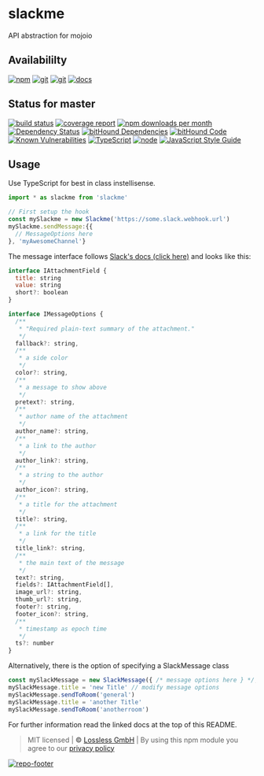# slackme
API abstraction for mojoio

## Availabililty
[![npm](https://mojoio.gitlab.io/assets/repo-button-npm.svg)](https://www.npmjs.com/package/slackme)
[![git](https://mojoio.gitlab.io/assets/repo-button-git.svg)](https://GitLab.com/mojoio/slackme)
[![git](https://mojoio.gitlab.io/assets/repo-button-mirror.svg)](https://github.com/mojoio/slackme)
[![docs](https://mojoio.gitlab.io/assets/repo-button-docs.svg)](https://mojoio.gitlab.io/slackme/)

## Status for master
[![build status](https://GitLab.com/mojoio/slackme/badges/master/build.svg)](https://GitLab.com/mojoio/slackme/commits/master)
[![coverage report](https://GitLab.com/mojoio/slackme/badges/master/coverage.svg)](https://GitLab.com/mojoio/slackme/commits/master)
[![npm downloads per month](https://img.shields.io/npm/dm/slackme.svg)](https://www.npmjs.com/package/slackme)
[![Dependency Status](https://david-dm.org/mojoio/slackme.svg)](https://david-dm.org/mojoio/slackme)
[![bitHound Dependencies](https://www.bithound.io/github/mojoio/slackme/badges/dependencies.svg)](https://www.bithound.io/github/mojoio/slackme/master/dependencies/npm)
[![bitHound Code](https://www.bithound.io/github/mojoio/slackme/badges/code.svg)](https://www.bithound.io/github/mojoio/slackme)
[![Known Vulnerabilities](https://snyk.io/test/npm/slackme/badge.svg)](https://snyk.io/test/npm/slackme)
[![TypeScript](https://img.shields.io/badge/TypeScript-2.x-blue.svg)](https://nodejs.org/dist/latest-v6.x/docs/api/)
[![node](https://img.shields.io/badge/node->=%206.x.x-blue.svg)](https://nodejs.org/dist/latest-v6.x/docs/api/)
[![JavaScript Style Guide](https://img.shields.io/badge/code%20style-standard-brightgreen.svg)](https://standardjs.com/)

## Usage
Use TypeScript for best in class instellisense.

```javascript
import * as slackme from 'slackme'

// First setup the hook
const mySlackme = new Slackme('https://some.slack.webhook.url')
mySlackme.sendMessage:{{
  // MessageOptions here
}, 'myAwesomeChannel'}
```

The message interface follows [Slack's docs (click here)](https://api.slack.com/docs/message-formatting) and looks like this:

```javascript
interface IAttachmentField {
  title: string
  value: string
  short?: boolean
}

interface IMessageOptions {
  /**
   * "Required plain-text summary of the attachment."
   */
  fallback?: string,
  /**
   * a side color
   */
  color?: string,
  /**
   * a message to show above
   */
  pretext?: string,
  /**
   * author name of the attachment
   */
  author_name?: string,
  /**
   * a link to the author
   */
  author_link?: string,
  /**
   * a string to the author
   */
  author_icon?: string,
  /**
   * a title for the attachment
   */
  title?: string,
  /**
   * a link for the title
   */
  title_link?: string,
  /**
   * the main text of the message
   */
  text?: string,
  fields?: IAttachmentField[],
  image_url?: string,
  thumb_url?: string,
  footer?: string,
  footer_icon?: string,
  /**
   * timestamp as epoch time
   */
  ts?: number
}
```

Alternatively, there is the option of specifying a SlackMessage class

```javascript
const mySlackMessage = new SlackMessage({ /* message options here } */, mySlackme)
mySlackMessage.title = 'new Title' // modify message options
mySlackMessage.sendToRoom('general')
mySlackMessage.title = 'another Title'
mySlackMessage.sendToRoom('anotherroom')
```

For further information read the linked docs at the top of this README.

> MIT licensed | **&copy;** [Lossless GmbH](https://lossless.gmbh)
| By using this npm module you agree to our [privacy policy](https://lossless.gmbH/privacy.html)

[![repo-footer](https://mojoio.gitlab.io/assets/repo-footer.svg)](https://mojo.io)
